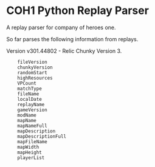 # COH1 Python Replay Parser
 A replay parser for company of heroes one. 

So far parses the following information from replays.

Version v301.44802 - Relic Chunky Version 3.

		fileVersion 
		chunkyVersion 
		randomStart 
		highResources 
		VPCount 
		matchType 
		fileName 
		localDate 
		replayName 
		gameVersion 
		modName 
		mapName 
		mapNameFull 
		mapDescription 
		mapDescriptionFull 
		mapFileName 
		mapWidth 
		mapHeight 
		playerList 
